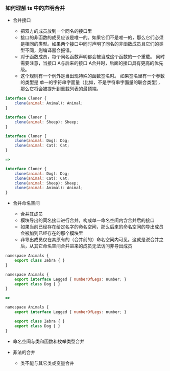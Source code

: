 ### 如何理解 ts 中的声明合并

- 合并接口

    - 把双方的成员放到一个同名的接口里
    - 接口的非函数的成员应该是唯一的。如果它们不是唯一的，那么它们必须是相同的类型。如果两个接口中同时声明了同名的非函数成员且它们的类型不同，则编译器会报错。
    - 对于函数成员，每个同名函数声明都会被当成这个函数的一个重载。 同时需要注意，当接口 A与后来的接口 A合并时，后面的接口具有更高的优先级。
    - 这个规则有一个例外是当出现特殊的函数签名时。 如果签名里有一个参数的类型是 单一的字符串字面量（比如，不是字符串字面量的联合类型），那么它将会被提升到重载列表的最顶端。

```javascript
interface Cloner {
    clone(animal: Animal): Animal;
}

interface Cloner {
    clone(animal: Sheep): Sheep;
}

interface Cloner {
    clone(animal: Dog): Dog;
    clone(animal: Cat): Cat;
}

=>

interface Cloner {
    clone(animal: Dog): Dog;
    clone(animal: Cat): Cat;
    clone(animal: Sheep): Sheep;
    clone(animal: Animal): Animal;
}
```

- 合并命名空间

    - 合并其成员
    - 模块导出的同名接口进行合并，构成单一命名空间内含合并后的接口
    - 如果当前已经存在给定名字的命名空间，那么后来的命名空间的导出成员会被加到已经存在的那个模块里
    - 非导出成员仅在其原有的（合并前的）命名空间内可见。这就是说合并之后，从其它命名空间合并进来的成员无法访问非导出成员

```javascript
namespace Animals {
    export class Zebra { }
}

namespace Animals {
    export interface Legged { numberOfLegs: number; }
    export class Dog { }
}

=>

namespace Animals {
    export interface Legged { numberOfLegs: number; }

    export class Zebra { }
    export class Dog { }
}
```

- 命名空间与类和函数和枚举类型合并
- 非法的合并

    - 类不能与其它类或变量合并
